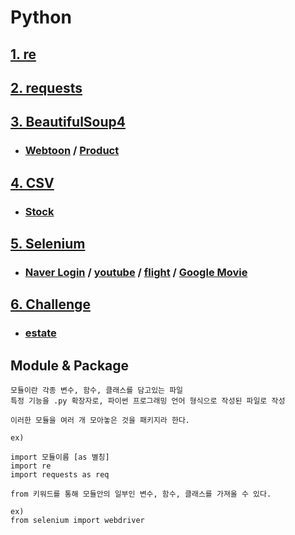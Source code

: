 # Python

## [1.  re](./test/re.md)
## [2.  requests](./test/requests.md)
## [3.  BeautifulSoup4](./test/BeautifulSoup4.md)
* ### [Webtoon](./webtoon/webtoon.md) / [Product](./product/product.md)
## [4.  CSV](./csv)
* ### [Stock](./csv/stock.md)

## [5.  Selenium](./selenium/selenium.md)
* ### [Naver Login](./selenium/naver_login.md) / [youtube](./selenium/youtube.md) / [flight](./selenium/flight.md) / [Google Movie](./selenium/google_movie.md)
## [6.  Challenge](./challenge)
* ### [estate](./challenge/selenium.md)

## Module & Package

    모듈이란 각종 변수, 함수, 클래스를 담고있는 파일
    특정 기능을 .py 확장자로, 파이썬 프로그래밍 언어 형식으로 작성된 파일로 작성

    이러한 모듈을 여러 개 모아놓은 것을 패키지라 한다.

    ex)

    import 모듈이름 [as 별칭]
    import re
    import requests as req
    
    from 키워드를 통해 모듈안의 일부인 변수, 함수, 클래스를 가져올 수 있다.

    ex)
    from selenium import webdriver
